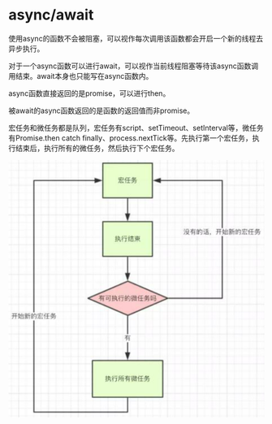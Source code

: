 

# async/await

使用async的函数不会被阻塞，可以视作每次调用该函数都会开启一个新的线程去异步执行。

对于一个async函数可以进行await，可以视作当前线程阻塞等待该async函数调用结束。await本身也只能写在async函数内。

async函数直接返回的是promise，可以进行then。

被await的async函数返回的是函数的返回值而非promise。

宏任务和微任务都是队列，宏任务有script、setTimeout、setInterval等，微任务有Promise.then catch finally、process.nextTick等。先执行第一个宏任务，执行结束后，执行所有的微任务，然后执行下个宏任务。

![400](assets/uTools_1689331900673.png)